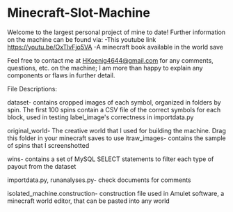 # Minecraft-Slot-Machine
Welcome to the largest personal project of mine to date!
Further information on the machine can be found via:
   -This youtube link https://youtu.be/OxTlvFjo5VA
   -A minecraft book available in the world save

Feel free to contact me at HKoenig4644@gmail.com for any comments,
questions, etc. on the machine; I am more than happy to explain
any components or flaws in further detail.

File Descriptions:
	
dataset- contains cropped images of each symbol, organized in folders by spin.
	The first 100 spins contain a CSV file of the correct symbols for each block,
	used in testing label_image's correctness in importdata.py

original_world- The creative world that I used for building the machine. Drag
	this folder in your minecraft saves to use itraw_images- contains the sample of spins that I screenshotted

wins- contains a set of MySQL SELECT statements to filter each type of payout from
		the dataset

importdata.py, runanalyses.py- check documents for comments

isolated_machine.construction- construction file used in Amulet software, a
	minecraft world editor, that can be pasted into any world
	
